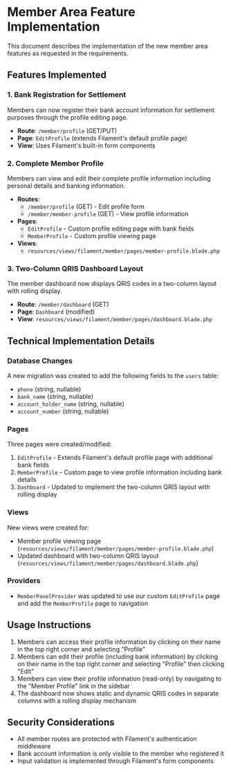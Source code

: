 # Member Area Feature Implementation

This document describes the implementation of the new member area features as requested in the requirements.

## Features Implemented

### 1. Bank Registration for Settlement
Members can now register their bank account information for settlement purposes through the profile editing page.

- **Route**: `/member/profile` (GET/PUT)
- **Page**: `EditProfile` (extends Filament's default profile page)
- **View**: Uses Filament's built-in form components

### 2. Complete Member Profile
Members can view and edit their complete profile information including personal details and banking information.

- **Routes**: 
  - `/member/profile` (GET) - Edit profile form
  - `/member/member-profile` (GET) - View profile information
- **Pages**: 
  - `EditProfile` - Custom profile editing page with bank fields
  - `MemberProfile` - Custom profile viewing page
- **Views**: 
  - `resources/views/filament/member/pages/member-profile.blade.php`

### 3. Two-Column QRIS Dashboard Layout
The member dashboard now displays QRIS codes in a two-column layout with rolling display.

- **Route**: `/member/dashboard` (GET)
- **Page**: `Dashboard` (modified)
- **View**: `resources/views/filament/member/pages/dashboard.blade.php`

## Technical Implementation Details

### Database Changes
A new migration was created to add the following fields to the `users` table:
- `phone` (string, nullable)
- `bank_name` (string, nullable)
- `account_holder_name` (string, nullable)
- `account_number` (string, nullable)

### Pages
Three pages were created/modified:
1. `EditProfile` - Extends Filament's default profile page with additional bank fields
2. `MemberProfile` - Custom page to view profile information including bank details
3. `Dashboard` - Updated to implement the two-column QRIS layout with rolling display

### Views
New views were created for:
- Member profile viewing page (`resources/views/filament/member/pages/member-profile.blade.php`)
- Updated dashboard with two-column QRIS layout (`resources/views/filament/member/pages/dashboard.blade.php`)

### Providers
- `MemberPanelProvider` was updated to use our custom `EditProfile` page and add the `MemberProfile` page to navigation

## Usage Instructions

1. Members can access their profile information by clicking on their name in the top right corner and selecting "Profile"
2. Members can edit their profile (including bank information) by clicking on their name in the top right corner and selecting "Profile" then clicking "Edit"
3. Members can view their profile information (read-only) by navigating to the "Member Profile" link in the sidebar
4. The dashboard now shows static and dynamic QRIS codes in separate columns with a rolling display mechanism

## Security Considerations

- All member routes are protected with Filament's authentication middleware
- Bank account information is only visible to the member who registered it
- Input validation is implemented through Filament's form components